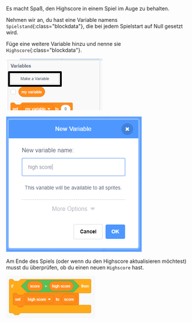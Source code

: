 Es macht Spaß, den Highscore in einem Spiel im Auge zu behalten.

Nehmen wir an, du hast eine Variable namens `Spielstand`{:class="blockdata"}, die bei jedem Spielstart auf Null gesetzt wird.

Füge eine weitere Variable hinzu und nenne sie `Highscore`{:class="blockdata"}.

![variables menu with Make a Variable highlighted](images/make-variable-annotated.png)

![new variable popup box with high score as the variable name](images/make-high-score-variable.png)

Am Ende des Spiels (oder wenn du den Highscore aktualisieren möchtest) musst du überprüfen, ob du einen neuen `Highscore` hast.

![code blocks require to make high score equal score](images/check-for-high-score.png)